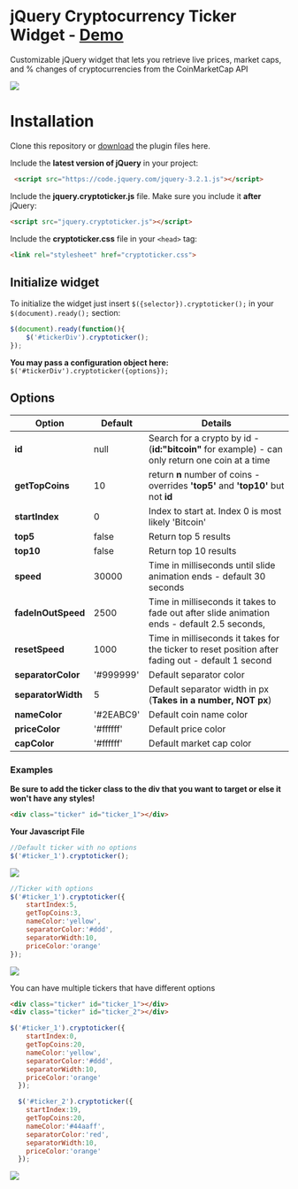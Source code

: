# jQuery Cryptocurrency Ticker Widget - [Demo](https://pkellz.github.io/pk/cryptoticker/)
Customizable jQuery widget that lets you retrieve live prices, market caps, and % changes of cryptocurrencies from the CoinMarketCap API

![](https://pkellz.github.io/pk/images/ticker/ticker1.png)

# Installation
Clone this repository or [download](https://pkellz.github.io/pk/cryptoticker/jquery-cryptocurrency-ticker-widget.zip) the plugin files here.

Include the **latest version of jQuery** in your project:
```html
 <script src="https://code.jquery.com/jquery-3.2.1.js"></script>
```

Include the **jquery.cryptoticker.js** file. Make sure you include it **after** jQuery:

```html
<script src="jquery.cryptoticker.js"></script>
```

Include the **cryptoticker.css** file in your `<head>` tag:

```html
<link rel="stylesheet" href="cryptoticker.css">
```

## Initialize widget
To initialize the widget just insert `$({selector}).cryptoticker();` in your `$(document).ready();` section:

```javascript
$(document).ready(function(){
    $('#tickerDiv').cryptoticker();
});
```
**You may pass a configuration object here:** `$('#tickerDiv').cryptoticker({options});`

## Options

| Option       | Default  | Details   |
|----------------|----------|-----------|
| **id**       | null  | Search for a crypto by id - (**id:"bitcoin"** for example) - can only return one coin at a time  |
| **getTopCoins**      | 10 | return **n** number of coins - overrides **'top5'** and **'top10'** but not **id** |
| **startIndex** | 0 | Index to start at. Index 0 is most likely 'Bitcoin' |
| **top5**  | false | Return top 5 results |
| **top10**   | false | Return top 10 results |
| **speed**       | 30000     | Time in milliseconds until slide animation ends - default 30 seconds |
| **fadeInOutSpeed**    | 2500      | Time in milliseconds it takes to fade out after slide animation ends - default 2.5 seconds, |
| **resetSpeed**       | 1000    | Time in milliseconds it takes for the ticker to reset position after fading out - default 1 second |
| **separatorColor**       | '#999999'     | Default separator color |
| **separatorWidth**       | 5 | Default separator width in px (**Takes in a number, NOT px**)  |
| **nameColor**       | '#2EABC9'     | Default coin name color |
| **priceColor**       | '#ffffff'     | Default price color |
| **capColor**       | '#ffffff'     | Default market cap color |

### Examples
**Be sure to add the ticker class to the div that you want to target or else it won't have any styles!**
```html
<div class="ticker" id="ticker_1"></div>
```

**Your Javascript File**
```javascript
//Default ticker with no options
$('#ticker_1').cryptoticker();
```
![](https://pkellz.github.io/pk/images/ticker/ticker1.png)

```javascript
//Ticker with options
$('#ticker_1').cryptoticker({
    startIndex:5,
    getTopCoins:3,
    nameColor:'yellow',
    separatorColor:'#ddd',
    separatorWidth:10,
    priceColor:'orange'
});
```

![](https://pkellz.github.io/pk/images/ticker/ticker2.png)

You can have multiple tickers that have different options
```html
<div class="ticker" id="ticker_1"></div>
<div class="ticker" id="ticker_2"></div>
```

```javascript
$('#ticker_1').cryptoticker({
    startIndex:0,
    getTopCoins:20,
    nameColor:'yellow',
    separatorColor:'#ddd',
    separatorWidth:10,
    priceColor:'orange'
  });

  $('#ticker_2').cryptoticker({
    startIndex:19,
    getTopCoins:20,
    nameColor:'#44aaff',
    separatorColor:'red',
    separatorWidth:10,
    priceColor:'orange'
  });
```

![](https://pkellz.github.io/pk/images/ticker/ticker3.png)
